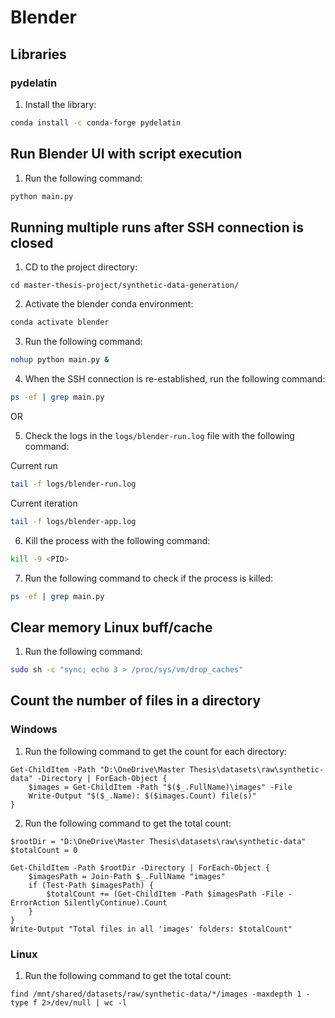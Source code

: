 # Blender

## Libraries

### pydelatin

1. Install the library:

````bash
conda install -c conda-forge pydelatin
````

## Run Blender UI with script execution

1. Run the following command:

````bash
python main.py
````

## Running multiple runs after SSH connection is closed

1. CD to the project directory:

````text
cd master-thesis-project/synthetic-data-generation/
````

2. Activate the blender conda environment:

````bash
conda activate blender
````

3. Run the following command:

````bash
nohup python main.py &
````

4. When the SSH connection is re-established, run the following command:

````bash
ps -ef | grep main.py
````

OR

5. Check the logs in the `logs/blender-run.log` file with the following command:

Current run

````bash
tail -f logs/blender-run.log
````

Current iteration

````bash
tail -f logs/blender-app.log
````

6. Kill the process with the following command:

````bash
kill -9 <PID>
````

7. Run the following command to check if the process is killed:

````bash
ps -ef | grep main.py
````

## Clear memory Linux buff/cache

1. Run the following command:

````bash
sudo sh -c "sync; echo 3 > /proc/sys/vm/drop_caches"
````

## Count the number of files in a directory

### Windows

1. Run the following command to get the count for each directory:

````text
Get-ChildItem -Path "D:\OneDrive\Master Thesis\datasets\raw\synthetic-data" -Directory | ForEach-Object {
    $images = Get-ChildItem -Path "$($_.FullName)\images" -File
    Write-Output "$($_.Name): $($images.Count) file(s)"
}
````

2. Run the following command to get the total count:

````text
$rootDir = "D:\OneDrive\Master Thesis\datasets\raw\synthetic-data"
$totalCount = 0

Get-ChildItem -Path $rootDir -Directory | ForEach-Object {
    $imagesPath = Join-Path $_.FullName "images"
    if (Test-Path $imagesPath) {
        $totalCount += (Get-ChildItem -Path $imagesPath -File -ErrorAction SilentlyContinue).Count
    }
}
Write-Output "Total files in all 'images' folders: $totalCount"
````

### Linux

1. Run the following command to get the total count:

````text
find /mnt/shared/datasets/raw/synthetic-data/*/images -maxdepth 1 -type f 2>/dev/null | wc -l
````